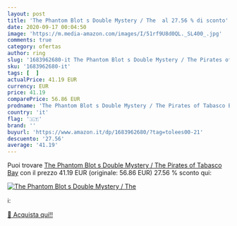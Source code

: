 ```yaml
---
layout: post
title: 'The Phantom Blot s Double Mystery / The  al 27.56 % di sconto'
date: 2020-09-17 00:04:50
image: 'https://m.media-amazon.com/images/I/51rf9U8d0QL._SL400_.jpg'
comments: true
category: ofertas
author: ring
slug: '1683962680-it The Phantom Blot s Double Mystery / The Pirates of Tabasco...'
sku: '1683962680-it'
tags: [  ]
actualPrice: 41.19 EUR
currency: EUR
price: 41.19
comparePrice: 56.86 EUR
prodname: 'The Phantom Blot s Double Mystery / The Pirates of Tabasco Bay'
country: 'it'
flag: '🇮🇹'
brand: ''
buyurl: 'https://www.amazon.it/dp/1683962680/?tag=tolees00-21'
descuento: '27.56'
average: '41.19'
---
```


Puoi trovare [The Phantom Blot s Double Mystery / The Pirates of Tabasco Bay](https://www.amazon.it/dp/1683962680/?tag=tolees00-21) con il prezzo 41.19 EUR (originale: 56.86 EUR) 27.56 % sconto qui:

[![The Phantom Blot s Double Mystery / The ](https://m.media-amazon.com/images/I/51rf9U8d0QL._SL400_.jpg)](https://www.amazon.it/dp/1683962680/?tag=tolees00-21)

ℹ️:


[🛒 Acquista qui!!](https://www.amazon.it/dp/1683962680/?tag=tolees00-21)
